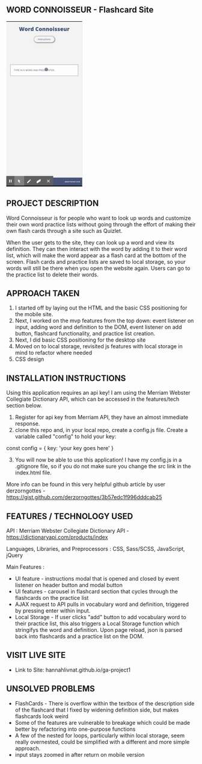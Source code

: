 
WORD CONNOISSEUR - Flashcard Site
---------------------------------
![](project-one.gif)

PROJECT DESCRIPTION
--------------------

Word Connoisseur is for people who want to look up words and customize their 
own word practice lists without going through the effort of making their
own flash cards through a site such as Quizlet. 

When the user gets to the site, they can look up a word and view its definition. They can then interact with the word by adding it to their word list, which will make the word appear as a flash card at the bottom of the screen. Flash cards and practice lists are saved to local storage, so your words will still be there when you open the website again. Users can go to the practice list to delete their words. 

APPROACH TAKEN
---------------
1) I started off by laying out the HTML and the basic CSS positioning for the mobile site. 
2) Next, I worked on the mvp features from the top down: event listener on input, adding word and 
definition to the DOM, event listener on add button, flashcard functionality, and practice list creation. 
3) Next, I did basic CSS positioning for the desktop site
4) Moved on to local storage, revisited js features with local storage in mind to refactor where needed
5) CSS design

INSTALLATION INSTRUCTIONS
-------------------------

Using this application requires an api key! I am using the Merriam Webster Collegiate Dictionary API, which can be accessed in the features/tech section below. 

1) Register for api key from Merriam API, they have an almost immediate response. 
2) clone this repo and, in your local repo, create a config.js file. Create a variable called "config" to hold your key: 

  const config = {
    key: 'your key goes here'
  }

3) You will now be able to use this application! I have my config.js in a .gitignore file, so if you do not make sure you change the src link in the index.html file. 

More info can be found in this very helpful github article by user derzorngottes - https://gist.github.com/derzorngottes/3b57edc1f996dddcab25

FEATURES / TECHNOLOGY USED
--------------------------

API : Merriam Webster Collegiate Dictionary API - https://dictionaryapi.com/products/index

Languages, Libraries, and Preprocessors : CSS, Sass/SCSS, JavaScript, jQuery

Main Features : 
* UI feature - instructions modal that is opened and closed by event listener on header button and modal button
* UI features - carousel in flashcard section that cycles through the flashcards on the practice list
* AJAX request to API pulls in vocabulary word and definition, triggered by pressing enter within input.
* Local Storage - If user clicks "add" button to add vocabulary word to their practice list, this also triggers a Local Storage function which stringifys the word and definition. Upon page reload, json is parsed back into flashcards and a practice list on the DOM. 

VISIT LIVE SITE
---------------
* Link to Site: hannahlivnat.github.io/ga-project1

UNSOLVED PROBLEMS
-----------------
* FlashCards - There is overflow within the textbox of the description side of the flashcard that I fixed by widening definition side, but makes flashcards look weird
* Some of the features are vulnerable to breakage which could be made better by refactoring into one-purpose functions
* A few of the nested for loops, particularly within local storage, seem really overnested, could be simplified with a different and more simple approach. 
* input stays zoomed in after return on mobile version







